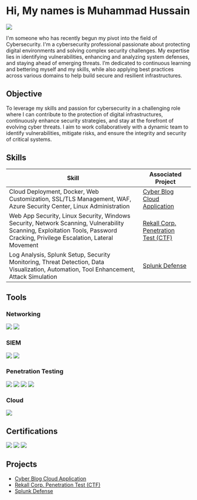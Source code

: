 # Hi, My names is Muhammad Hussain
<a href="https://linkedin.com"><img src="https://img.shields.io/badge/-LinkedIn-0072b1?&style=for-the-badge&logo=linkedin&logoColor=white" /></a>

I'm someone who has recently begun my pivot into the field of Cybersecurity. I'm a cybersecurity professional passionate about protecting digital environments and solving complex security challenges. My expertise lies in identifying vulnerabilities, enhancing and analyzing system defenses, and staying ahead of emerging threats. I’m dedicated to continuous learning and bettering myself and my skills, while also applying best practices across various domains to help build secure and resilient infrastructures. 

## Objective
To leverage my skills and passion for cybersecurity in a challenging role where I can contribute to the protection of digital infrastructures, continuously enhance security strategies, and stay at the forefront of evolving cyber threats. I aim to work collaboratively with a dynamic team to identify vulnerabilities, mitigate risks, and ensure the integrity and security of critical systems.

## Skills

| Skill                                         | Associated Project         |
|-----------------------------------------------|----------------------------|
| Cloud Deployment, Docker, Web Customization, SSL/TLS Management, WAF, Azure Security Center, Linux Administration | <a href="https://github.com/ThatBrownGuy101/Cyber-Blog-Cloud-Application/blob/main/README.md">Cyber Blog Cloud Application</a>|
| Web App Security, Linux Security, Windows Security, Network Scanning, Vulnerability Scanning, Exploitation Tools, Password Cracking, Privilege Escalation, Lateral Movement | <a href="https://github.com/ThatBrownGuy101/Rekall-Corp.-Penetration-Test-CTF-">Rekall Corp. Penetration Test (CTF)</a>|
| Log Analysis, Splunk Setup, Security Monitoring, Threat Detection, Data Visualization, Automation, Tool Enhancement, Attack Simulation | <a href="https://github.com/ThatBrownGuy101/Splunk-Defense/blob/main/README.md">Splunk Defense</a> |

## Tools

### Networking
<div>
    <img src="https://img.shields.io/badge/-Wireshark-1679A7?&style=for-the-badge&logo=Wireshark&logoColor=white" />
    <img src="https://img.shields.io/badge/-Splunk-000000?&style=for-the-badge&logo=Splunk&logoColor=white" />
</div>

### SIEM
<div>
    <img src="https://img.shields.io/badge/-Microsoft_Defender-0078D4?&style=for-the-badge&logo=Microsoft&logoColor=white" />
    <img src="https://img.shields.io/badge/-Splunk-000000?&style=for-the-badge&logo=Splunk&logoColor=white" />
</div>

### Penetration Testing
<div>
    <img src="https://img.shields.io/badge/-Nmap-FF6F00?&style=for-the-badge&logo=Nmap&logoColor=white" />
    <img src="https://img.shields.io/badge/-Kali_Linux-4A4A4A?&style=for-the-badge&logo=Kali-Linux&logoColor=fff" />
    <img src="https://img.shields.io/badge/-Metasploit-34A853?&style=for-the-badge&logo=Metasploit&logoColor=white" />
    <img src="https://img.shields.io/badge/-Nessus-5A009D?&style=for-the-badge&logo=Nessus&logoColor=white" />
</div>

### Cloud
<div>
    <img src="https://img.shields.io/badge/-Microsoft_Azure-008080?&style=for-the-badge&logo=Microsoft-Azure&logoColor=white" />
</div>

## Certifications
<div>
<img src="https://img.shields.io/badge/-Security%2B-FF0000?&style=for-the-badge&logo=CompTIA&logoColor=white" />
<img src="https://img.shields.io/badge/-eJPT-1E40AF?&style=for-the-badge&logo=INE&logoColor=white" />
<img src="https://img.shields.io/badge/-eWPT-FFD700?&style=for-the-badge&logo=INE&logoColor=white" />
</div>

## Projects
- <a href="https://github.com/ThatBrownGuy101/Cyber-Blog-Cloud-Application/blob/main/README.md">Cyber Blog Cloud Application</a>
- <a href="https://github.com/ThatBrownGuy101/Rekall-Corp.-Penetration-Test-CTF-">Rekall Corp. Penetration Test (CTF)</a>
- <a href="https://github.com/ThatBrownGuy101/Splunk-Defense/blob/main/README.md">Splunk Defense</a>





<!--
**ThatBrownGuy101/ThatBrownGuy101** is a ✨ _special_ ✨ repository because its `README.md` (this file) appears on your GitHub profile.

Here are some ideas to get you started:

- 🔭 I’m currently working on ...
- 🌱 I’m currently learning ...
- 👯 I’m looking to collaborate on ...
- 🤔 I’m looking for help with ...
- 💬 Ask me about ...
- 📫 How to reach me: ...
- 😄 Pronouns: ...
- ⚡ Fun fact: ...
-->
